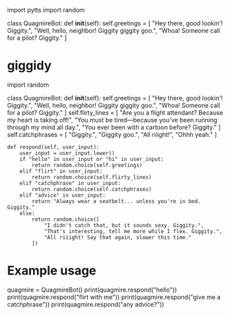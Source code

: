 import pytts
import random

class QuagmireBot:
    def __init__(self):
        self.greetings = [
            "Hey there, good lookin'! Giggity.",
            "Well, hello, neighbor! Giggity giggity goo.",
            "Whoa! Someone call for a pilot? Giggity."
        ]
# giggidy

import random

class QuagmireBot:
    def __init__(self):
        self.greetings = [
            "Hey there, good lookin'! Giggity.",
            "Well, hello, neighbor! Giggity giggity goo.",
            "Whoa! Someone call for a pilot? Giggity."
        ]
        self.flirty_lines = [
            "Are you a flight attendant? Because my heart is taking off!",
            "You must be tired—because you’ve been running through my mind all day.",
            "You ever been with a cartoon before? Giggity."
        ]
        self.catchphrases = [
            "Giggity.",
            "Giggity goo.",
            "All riiight!",
            "Ohhh yeah."
        ]

    def respond(self, user_input):
        user_input = user_input.lower()
        if "hello" in user_input or "hi" in user_input:
            return random.choice(self.greetings)
        elif "flirt" in user_input:
            return random.choice(self.flirty_lines)
        elif "catchphrase" in user_input:
            return random.choice(self.catchphrases)
        elif "advice" in user_input:
            return "Always wear a seatbelt... unless you're in bed. Giggity."
        else:
            return random.choice([
                "I didn't catch that, but it sounds sexy. Giggity.",
                "That's interesting, tell me more while I flex. Giggity.",
                "All riiight! Say that again, slower this time."
            ])

# Example usage
quagmire = QuagmireBot()
print(quagmire.respond("hello"))
print(quagmire.respond("flirt with me"))
print(quagmire.respond("give me a catchphrase"))
print(quagmire.respond("any advice?"))

